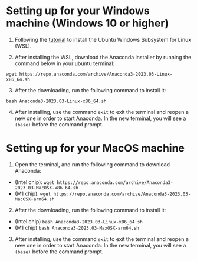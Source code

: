 # Setting up for your Windows machine (Windows 10 or higher)

1. Following the [tutorial](https://ubuntu.com/tutorials/install-ubuntu-on-wsl2-on-windows-11-with-gui-support#1-overview) to install the Ubuntu Windows Subsystem for Linux (WSL). 

2. After installing the WSL, download the Anaconda installer by running the command below in your ubuntu terminal:

```
wget https://repo.anaconda.com/archive/Anaconda3-2023.03-Linux-x86_64.sh
```

3. After the downloading, run the following command to install it:

```
bash Anaconda3-2023.03-Linux-x86_64.sh
```

4. After installing, use the command ```exit``` to exit the terminal and reopen a new one in order to start Anaconda. In the new terminal, you will see a ```(base)``` before the command prompt. 

# Setting up for your MacOS machine

1. Open the terminal, and run the following command to download Anaconda:

* (Intel chip): ```wget https://repo.anaconda.com/archive/Anaconda3-2023.03-MacOSX-x86_64.sh```
* (M1 chip): ```wget https://repo.anaconda.com/archive/Anaconda3-2023.03-MacOSX-arm64.sh```

2. After the downloading, run the following command to install it:
* (Intel chip) ```bash Anaconda3-2023.03-Linux-x86_64.sh```
* (M1 chip) ```bash Anaconda3-2023.03-MaxOSX-arm64.sh```

3. After installing, use the command ```exit``` to exit the terminal and reopen a new one in order to start Anaconda. In the new terminal, you will see a ```(base)``` before the command prompt. 